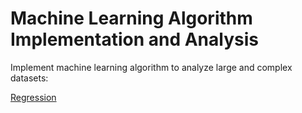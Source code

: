 # Machine Learning Algorithm Implementation and Analysis

Implement machine learning algorithm to analyze large and complex datasets:

[Regression](https://github.com/lanttern/Machine-Learning-Algorithm-Implementation/tree/master/Regression)


